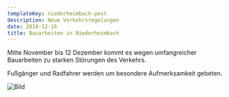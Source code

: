 ```yaml
---
templateKey: niederheimbach-post
description: Neue Verkehrsregelungen
date: 2018-12-16
title: Bauarbeiten in Niederheimbach
---
```


Mitte November bis 12 Dezember kommt es wegen umfangreicher Bauarbeiten
zu starken Störungen des Verkehrs.

Fußgänger und Radfahrer werden um besondere Aufmerksamkeit gebeten.

![Bild](strasse.png)
